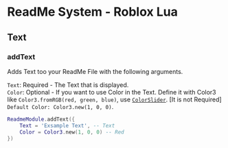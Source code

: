 # ReadMe System - Roblox Lua


## Text


### addText

Adds Text too your ReadMe File with the following arguments.


`Text`: Required - The Text that is displayed. \
`Color`: Optional - If you want to use Color in the Text. Define it with Color3 like `Color3.fromRGB(red, green, blue)`, use [`ColorSlider`](https://www.google.com/search?q=color+slider&sca_esv=6436e396b7e6bdff&rlz=1C1GCEU_enNO1101NO1101&sxsrf=ADLYWIJOrEPtlZffwENon4R9RUfH6u19aQ%3A1732091252233&ei=dJ09Z_XzDbiQ1fIPh_208QQ&ved=0ahUKEwj1_brevuqJAxU4SFUIHYc-LU4Q4dUDCA8&uact=5&oq=color+slider&gs_lp=Egxnd3Mtd2l6LXNlcnAiDGNvbG9yIHNsaWRlcjILEAAYgAQYkQIYigUyBRAAGIAEMgoQABiABBhDGIoFMgsQABiABBiRAhiKBTIFEAAYgAQyBRAAGIAEMgUQABiABDIFEAAYgAQyBRAAGIAEMgUQABiABEj8MVDyH1ioMXAGeAGQAQCYAYkBoAHaCKoBBDEwLjK4AQPIAQD4AQGYAhKgAqUKwgIKEAAYsAMY1gQYR8ICDRAAGIAEGLADGEMYigXCAgsQLhiABBjRAxjHAcICBRAuGIAEwgINEAAYgAQYQxjJAxiKBcICCxAAGIAEGJIDGIoFwgILEC4YgAQYxwEYrwGYAwCIBgGQBgqSBwQxMy41oAelTQ&sclient=gws-wiz-serp). [It is not Required] `Default Color: Color3.new(1, 0, 0)`.


```lua
ReadmeModule.addText({
    Text = 'Exsample Text', -- Text
    Color = Color3.new(1, 0, 0) -- Red
})
```
